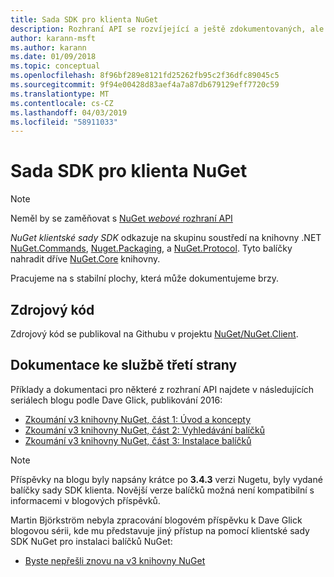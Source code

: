 ```yaml
---
title: Sada SDK pro klienta NuGet
description: Rozhraní API se rozvíjející a ještě zdokumentovaných, ale příklady jsou k dispozici na blogu Dave Glick.
author: karann-msft
ms.author: karann
ms.date: 01/09/2018
ms.topic: conceptual
ms.openlocfilehash: 8f96bf289e8121fd25262fb95c2f36dfc89045c5
ms.sourcegitcommit: 9f94e00428d83aef4a7a87db679129eff7720c59
ms.translationtype: MT
ms.contentlocale: cs-CZ
ms.lasthandoff: 04/03/2019
ms.locfileid: "58911033"
---
```

# <a name="nuget-client-sdk"></a>Sada SDK pro klienta NuGet

> [!Note]
> Neměl by se zaměňovat s [NuGet *webové* rozhraní API](https://docs.microsoft.com/en-us/nuget/api/overview)

*NuGet klientské sady SDK* odkazuje na skupinu soustředí na knihovny .NET [NuGet.Commands](https://www.nuget.org/packages/NuGet.Commands), [Nuget.Packaging](https://www.nuget.org/packages/NuGet.Packaging), a [NuGet.Protocol](https://www.nuget.org/packages/NuGet.Protocol). Tyto balíčky nahradit dříve [NuGet.Core](https://www.nuget.org/packages/NuGet.Core/) knihovny.

Pracujeme na s stabilní plochy, která může dokumentujeme brzy.

## <a name="source-code"></a>Zdrojový kód

Zdrojový kód se publikoval na Githubu v projektu [NuGet/NuGet.Client](https://github.com/NuGet/NuGet.Client).

## <a name="third-party-documentation"></a>Dokumentace ke službě třetí strany

Příklady a dokumentaci pro některé z rozhraní API najdete v následujících seriálech blogu podle Dave Glick, publikování 2016:

- [Zkoumání v3 knihovny NuGet, část 1: Úvod a koncepty](http://daveaglick.com/posts/exploring-the-nuget-v3-libraries-part-1)
- [Zkoumání v3 knihovny NuGet, část 2: Vyhledávání balíčků](http://daveaglick.com/posts/exploring-the-nuget-v3-libraries-part-2)
- [Zkoumání v3 knihovny NuGet, část 3: Instalace balíčků](http://daveaglick.com/posts/exploring-the-nuget-v3-libraries-part-3)

> [!Note]
> Příspěvky na blogu byly napsány krátce po **3.4.3** verzi Nugetu, byly vydané balíčky sady SDK klienta.
> Novější verze balíčků možná není kompatibilní s informacemi v blogových příspěvků.

Martin Björkström nebyla zpracování blogovém příspěvku k Dave Glick blogovou sérii, kde mu představuje jiný přístup na pomocí klientské sady SDK NuGet pro instalaci balíčků NuGet:

- [Byste nepřešli znovu na v3 knihovny NuGet](https://martinbjorkstrom.com/posts/2018-09-19-revisiting-nuget-client-libraries)
